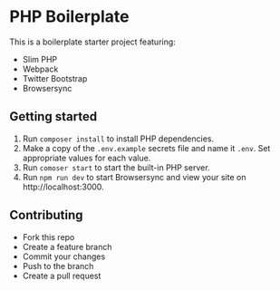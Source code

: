 # PHP Boilerplate

This is a boilerplate starter project featuring:

- Slim PHP
- Webpack
- Twitter Bootstrap
- Browsersync

## Getting started

1. Run `composer install` to install PHP dependencies.
2. Make a copy of the `.env.example` secrets file and name it `.env`.  Set appropriate values for each value.
3. Run `comoser start` to start the built-in PHP server.
4. Run `npm run dev` to start Browsersync and view  your site on http://localhost:3000.

## Contributing

- Fork this repo
- Create a feature branch
- Commit your changes
- Push to the branch
- Create a pull request
